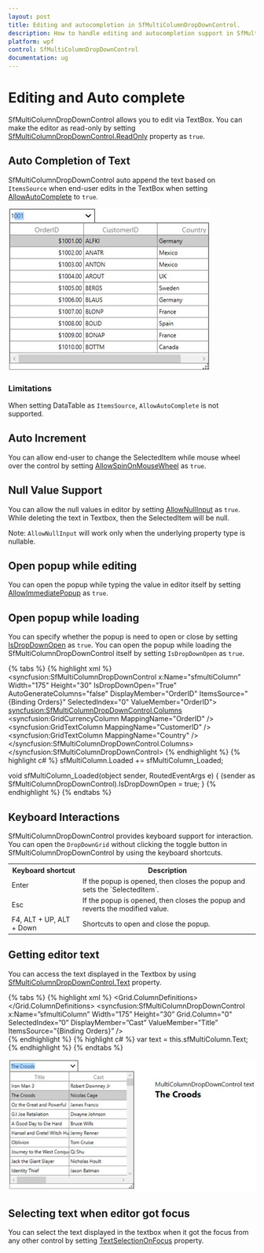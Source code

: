 ```yaml
---
layout: post
title: Editing and autocompletion in SfMultiColumnDropDownControl.
description: How to handle editing and autocompletion support in SfMultiColumnDropDownControl.
platform: wpf
control: SfMultiColumnDropDownControl
documentation: ug
---
```


# Editing and Auto complete

SfMultiColumnDropDownControl allows you to edit via TextBox. You can make the editor as read-only by setting [SfMultiColumnDropDownControl.ReadOnly](https://help.syncfusion.com/cr/wpf/Syncfusion.UI.Xaml.Grid.SfMultiColumnDropDownControl.html#Syncfusion_UI_Xaml_Grid_SfMultiColumnDropDownControl_ReadOnly) property as `true`.

## Auto Completion of Text

SfMultiColumnDropDownControl auto append the text based on `ItemsSource` when end-user edits in the TextBox when setting [AllowAutoComplete](https://help.syncfusion.com/cr/wpf/Syncfusion.UI.Xaml.Grid.SfMultiColumnDropDownControl.html#Syncfusion_UI_Xaml_Grid_SfMultiColumnDropDownControl_AllowAutoComplete) to `true`.
 
![](Editing-and-AutoComplete_images/Editing-and-AutoComplete_img1.png)

### Limitations
When setting DataTable as `ItemsSource`, `AllowAutoComplete` is not supported.

## Auto Increment

You can allow end-user to change the SelectedItem while mouse wheel over the control by setting [AllowSpinOnMouseWheel](https://help.syncfusion.com/cr/wpf/Syncfusion.UI.Xaml.Grid.SfMultiColumnDropDownControl.html#Syncfusion_UI_Xaml_Grid_SfMultiColumnDropDownControl_AllowSpinOnMouseWheel) as `true`.
 
## Null Value Support

You can allow the null values in editor by setting [AllowNullInput](https://help.syncfusion.com/cr/wpf/Syncfusion.UI.Xaml.Grid.SfMultiColumnDropDownControl.html#Syncfusion_UI_Xaml_Grid_SfMultiColumnDropDownControl_AllowNullInput) as `true`. While deleting the text in Textbox, then the SelectedItem will be null.

Note: `AllowNullInput` will work only when the underlying property type is nullable.

## Open popup while editing

You can open the popup while typing the value in editor itself by setting [AllowImmediatePopup](https://help.syncfusion.com/cr/wpf/Syncfusion.UI.Xaml.Grid.SfMultiColumnDropDownControl.html#Syncfusion_UI_Xaml_Grid_SfMultiColumnDropDownControl_AllowImmediatePopup) as `true`.
 
## Open popup while loading

You can specify whether the popup is need to open or close by setting [IsDropDownOpen](https://help.syncfusion.com/cr/wpf/Syncfusion.UI.Xaml.Grid.SfMultiColumnDropDownControl.html#Syncfusion_UI_Xaml_Grid_SfMultiColumnDropDownControl_IsDropDownOpen) as `true`. You can open the popup while loading the SfMultiColumnDropDownControl itself by setting `IsDropDownOpen` as `true`.

{% tabs %}
{% highlight xml %}
<syncfusion:SfMultiColumnDropDownControl x:Name="sfmultiColumn"
                                         Width="175"
                                         Height="30"
                                         IsDropDownOpen="True"
                                         AutoGenerateColumns="false"
                                         DisplayMember="OrderID"
                                         ItemsSource="{Binding Orders}"
                                         SelectedIndex="0"
                                         ValueMember="OrderID">
    <syncfusion:SfMultiColumnDropDownControl.Columns>
        <syncfusion:GridCurrencyColumn MappingName="OrderID" />
        <syncfusion:GridTextColumn MappingName="CustomerID" />
        <syncfusion:GridTextColumn MappingName="Country" />
    </syncfusion:SfMultiColumnDropDownControl.Columns>
</syncfusion:SfMultiColumnDropDownControl>
{% endhighlight %}
{% highlight c# %}
sfMultiColumn.Loaded += sfMultiColumn_Loaded;

void sfMultiColumn_Loaded(object sender, RoutedEventArgs e)
{
      (sender as SfMultiColumnDropDownControl).IsDropDownOpen = true;
}
{% endhighlight %}
{% endtabs %}

## Keyboard Interactions
SfMultiColumnDropDownControl provides keyboard support for interaction. You can open the `DropDownGrid` without clicking the toggle button in SfMultiColumnDropDownControl by using the keyboard shortcuts.

<table>
<tr>
<th>
Keyboard shortcut
</th>
<th>
Description
</th>
</tr>
<tr>
<td>
Enter
</td>
<td>
If the popup is opened, then closes the popup and sets the `SelectedItem`.
</td>
</tr>
<tr>
<td>
Esc
</td>
<td>
If the popup is opened, then closes the popup and reverts the modified value. 
</td>
</tr>
<tr>
<td>
F4, ALT + UP, ALT + Down
</td>
<td>
Shortcuts to open and close the popup.
</td>
</tr>
</table>

## Getting editor text

You can access the text displayed in the Textbox by using [SfMultiColumnDropDownControl.Text](https://help.syncfusion.com/cr/wpf/Syncfusion.UI.Xaml.Grid.SfMultiColumnDropDownControl.html#Syncfusion_UI_Xaml_Grid_SfMultiColumnDropDownControl_Text) property.

{% tabs %}
{% highlight xml %}
<Grid>
    <Grid.ColumnDefinitions>
        <ColumnDefinition Width="400" />
            <ColumnDefinition Width="*" />
    </Grid.ColumnDefinitions>
<syncfusion:SfMultiColumnDropDownControl x:Name=”sfmultiColumn”
                                         Width=”175”
                                         Height=”30”
                                         Grid.Column="0"
                                         SelectedIndex=”0”
                                         DisplayMember=”Cast”
                                         ValueMember=”Title”
                                         ItemsSource=”{Binding Orders}” />
        <StackPanel Grid.Column="1" Margin="0,100,0,0">
    <TextBlock FontSize="16" Text="MultiColumnDropDownControl text " />
    <TextBlock FontSize="22"
               FontWeight="Bold"
               Text="{Binding ElementName= sfmultiColumn,
                              Mode=TwoWay,
                              Path=Text}" />    
</StackPanel>
</Grid>
{% endhighlight %}
{% highlight c# %}
var text = this.sfMultiColumn.Text;
{% endhighlight %}
{% endtabs %}

![](Editing-and-AutoComplete_images/Editing-and-AutoComplete_img2.png)

## Selecting text when editor got focus

You can select the text displayed in the textbox when it got the focus from any other control by setting [TextSelectionOnFocus](https://help.syncfusion.com/cr/wpf/Syncfusion.UI.Xaml.Grid.SfMultiColumnDropDownControl.html#Syncfusion_UI_Xaml_Grid_SfMultiColumnDropDownControl_TextSelectionOnFocus) property.
